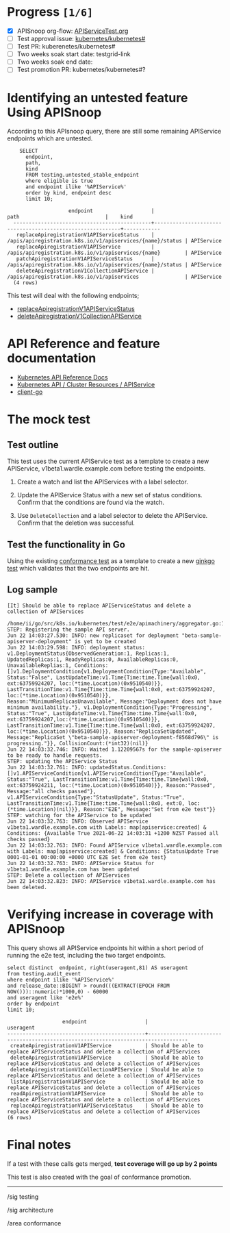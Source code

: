 # Progress <code>[1/6]</code>

- [x] APISnoop org-flow: [APIServiceTest.org](https://github.com/apisnoop/ticket-writing/blob/master/APIServiceTest.org)
- [ ] Test approval issue: [kubernetes/kubernetes#](https://github.com/kubernetes/kubernetes/issues/#)
- [ ] Test PR: kuberenetes/kubernetes#
- [ ] Two weeks soak start date: testgrid-link
- [ ] Two weeks soak end date:
- [ ] Test promotion PR: kubernetes/kubernetes#?

# Identifying an untested feature Using APISnoop

According to this APIsnoop query, there are still some remaining APIService endpoints which are untested.

```sql-mode
    SELECT
      endpoint,
      path,
      kind
      FROM testing.untested_stable_endpoint
      where eligible is true
      and endpoint ilike '%APIService%'
      order by kind, endpoint desc
      limit 10;
```

```example
                    endpoint                   |                           path                            |    kind
  ---------------------------------------------+-----------------------------------------------------------+------------
   replaceApiregistrationV1APIServiceStatus    | /apis/apiregistration.k8s.io/v1/apiservices/{name}/status | APIService
   replaceApiregistrationV1APIService          | /apis/apiregistration.k8s.io/v1/apiservices/{name}        | APIService
   patchApiregistrationV1APIServiceStatus      | /apis/apiregistration.k8s.io/v1/apiservices/{name}/status | APIService
   deleteApiregistrationV1CollectionAPIService | /apis/apiregistration.k8s.io/v1/apiservices               | APIService
  (4 rows)

```

This test will deal with the following endpoints;

- [replaceApiregistrationV1APIServiceStatus](https://kubernetes.io/docs/reference/kubernetes-api/cluster-resources/api-service-v1/#update-replace-status-of-the-specified-apiservice)
- [deleteApiregistrationV1CollectionAPIService](https://kubernetes.io/docs/reference/kubernetes-api/cluster-resources/api-service-v1/#deletecollection-delete-collection-of-apiservice)

# API Reference and feature documentation

- [Kubernetes API Reference Docs](https://kubernetes.io/docs/reference/kubernetes-api/)
- [Kubernetes API / Cluster Resources / APIService](https://kubernetes.io/docs/reference/kubernetes-api/cluster-resources/api-service-v1/)
- [client-go](https://github.com/kubernetes/client-go/blob/master/kubernetes/typed)

# The mock test

## Test outline

This test uses the current APIService test as a template to create a new APIService, v1beta1.wardle.example.com before testing the endpoints.

1.  Create a watch and list the APIServices with a label selector.

2.  Update the APIService Status with a new set of status conditions. Confirm that the conditions are found via the watch.

3.  Use `DeleteCollection` and a label selector to delete the APIService. Confirm that the deletion was successful.

## Test the functionality in Go

Using the existing [conformance test](https://github.com/kubernetes/kubernetes/blob/2495ec7f1152394dbf096976211f37b21a3e232d/test/e2e/apimachinery/aggregator.go#L99-L102) as a template to create a new [ginkgo test](https://github.com/ii/kubernetes/blob/create-apiservice-test/test/e2e/apimachinery/aggregator.go#L869-L936) which validates that the two endpoints are hit.

## Log sample

    [It] Should be able to replace APIServiceStatus and delete a collection of APIServices
      /home/ii/go/src/k8s.io/kubernetes/test/e2e/apimachinery/aggregator.go:112
    STEP: Registering the sample API server.
    Jun 22 14:03:27.530: INFO: new replicaset for deployment "beta-sample-apiserver-deployment" is yet to be created
    Jun 22 14:03:29.598: INFO: deployment status: v1.DeploymentStatus{ObservedGeneration:1, Replicas:1, UpdatedReplicas:1, ReadyReplicas:0, AvailableReplicas:0, UnavailableReplias:1, Conditions:[]v1.DeploymentCondition{v1.DeploymentCondition{Type:"Available", Status:"False", LastUpdateTime:v1.Time{Time:time.Time{wall:0x0, ext:63759924207, loc:(*time.Location)(0x9510540)}}, LastTransitionTime:v1.Time{Time:time.Time{wall:0x0, ext:63759924207, loc:(*time.Location)(0x9510540)}}, Reason:"MinimumReplicasUnavailable", Message:"Deployment does not have minimum availability."}, v1.DeploymentCondition{Type:"Progressing", Status:"True", LastUpdateTime:v1.Time{Time:time.Time{wall:0x0, ext:63759924207,loc:(*time.Location)(0x9510540)}}, LastTransitionTime:v1.Time{Time:time.Time{wall:0x0, ext:63759924207, loc:(*time.Location)(0x9510540)}}, Reason:"ReplicaSetUpdated", Message:"ReplicaSet \"beta-sample-apiserver-deployment-f8568d796\" is progressing."}}, CollisionCount:(*int32)(nil)}
    Jun 22 14:03:32.746: INFO: Waited 1.12209567s for the sample-apiserver to be ready to handle requests.
    STEP: updating the APIService Status
    Jun 22 14:03:32.761: INFO: updatedStatus.Conditions: []v1.APIServiceCondition{v1.APIServiceCondition{Type:"Available", Status:"True", LastTransitionTime:v1.Time{Time:time.Time{wall:0x0, ext:63759924211, loc:(*time.Location)(0x9510540)}}, Reason:"Passed", Message:"all checks passed"}, v1.APIServiceCondition{Type:"StatusUpdate", Status:"True", LastTransitionTime:v1.Time{Time:time.Time{wall:0x0, ext:0, loc:(*time.Location)(nil)}}, Reason:"E2E", Message:"Set from e2e test"}}
    STEP: watching for the APIService to be updated
    Jun 22 14:03:32.763: INFO: Observed APIService v1beta1.wardle.example.com with Labels: map[apiservice:created] & Conditions: {Available True 2021-06-22 14:03:31 +1200 NZST Passed all checks passed}
    Jun 22 14:03:32.763: INFO: Found APIService v1beta1.wardle.example.com with Labels: map[apiservice:created] & Conditions: {StatusUpdate True 0001-01-01 00:00:00 +0000 UTC E2E Set from e2e test}
    Jun 22 14:03:32.763: INFO: APIService Status for v1beta1.wardle.example.com has been updated
    STEP: Delete a collection of APIServices
    Jun 22 14:03:32.823: INFO: APIService v1beta1.wardle.example.com has been deleted.

# Verifying increase in coverage with APISnoop

This query shows all APIService endpoints hit within a short period of running the e2e test, including the two target endpoints.

```sql-mode
select distinct  endpoint, right(useragent,81) AS useragent
from testing.audit_event
where endpoint ilike '%APIService%'
and release_date::BIGINT > round(((EXTRACT(EPOCH FROM NOW()))::numeric)*1000,0) - 60000
and useragent like 'e2e%'
order by endpoint
limit 10;
```

```example
                  endpoint                   |                                     useragent
---------------------------------------------+-----------------------------------------------------------------------------------
 createApiregistrationV1APIService           | Should be able to replace APIServiceStatus and delete a collection of APIServices
 deleteApiregistrationV1APIService           | Should be able to replace APIServiceStatus and delete a collection of APIServices
 deleteApiregistrationV1CollectionAPIService | Should be able to replace APIServiceStatus and delete a collection of APIServices
 listApiregistrationV1APIService             | Should be able to replace APIServiceStatus and delete a collection of APIServices
 readApiregistrationV1APIService             | Should be able to replace APIServiceStatus and delete a collection of APIServices
 replaceApiregistrationV1APIServiceStatus    | Should be able to replace APIServiceStatus and delete a collection of APIServices
(6 rows)

```

# Final notes

If a test with these calls gets merged, **test coverage will go up by 2 points**

This test is also created with the goal of conformance promotion.

---

/sig testing

/sig architecture

/area conformance
